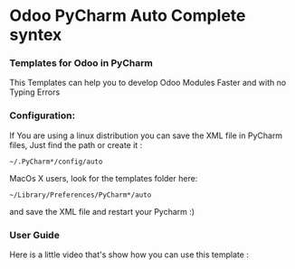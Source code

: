 # Odoo PyCharm Auto Complete syntex 
### Templates for Odoo in PyCharm

This Templates can help you to develop Odoo Modules Faster and with no Typing Errors

### Configuration:
If You are using a linux distribution you can save the XML file in PyCharm files, Just find the path or create it :

    ~/.PyCharm*/config/auto

MacOs X users, look for the templates folder here:

    ~/Library/Preferences/PyCharm*/auto

and save the XML file and restart your Pycharm  :)

### User Guide
Here is a little video that's show how you can use this template : 
